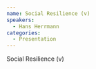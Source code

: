 ```yaml
--- 
name: Social Resilience (v) 
speakers: 
  - Hans Herrmann
categories:
  - Presentation
---
```


Social Resilience (v)